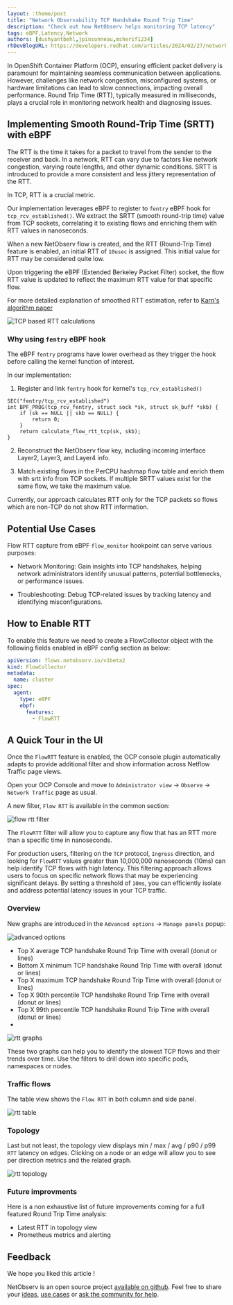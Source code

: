```yaml
---
layout: :theme/post
title: "Network Observability TCP Handshake Round Trip Time"
description: "Check out how NetObserv helps monitoring TCP latency"
tags: eBPF,Latency,Network
authors: [dushyantbehl,jpinsonneau,msherif1234]
rhDevBlogURL: https://developers.redhat.com/articles/2024/02/27/network-observability-using-tcp-handshake-round-trip-time
---
```


In OpenShift Container Platform (OCP), ensuring efficient packet delivery is
paramount for maintaining seamless communication between applications.
However, challenges like network congestion, misconfigured systems,
or hardware limitations can lead to slow connections, impacting overall
performance. Round Trip Time (RTT), typically measured in milliseconds,
plays a crucial role in monitoring network health and diagnosing issues.

## Implementing Smooth Round-Trip Time (SRTT) with eBPF

The RTT is the time it takes for a packet to travel from the sender to the receiver
and back. In a network, RTT can vary due to factors like network congestion,
varying route lengths, and other dynamic conditions.
SRTT is introduced to provide a more consistent and less jittery representation
of the RTT.

In TCP, RTT is a crucial metric.

Our implementation leverages eBPF to register to `fentry` eBPF hook
for `tcp_rcv_established()`.
We extract the SRTT (smooth round-trip time) value from TCP sockets, correlating it
to existing flows and enriching them with RTT values in nanoseconds.

When a new NetObserv flow is created, and the RTT (Round-Trip Time) feature is enabled,
an initial RTT of `10usec` is assigned.
This initial value for RTT may be considered quite low.

Upon triggering the eBPF (Extended Berkeley Packet Filter) socket, the flow RTT
value is updated to reflect the maximum RTT value for that specific flow.

For more detailed explanation of smoothed RTT estimation, refer to [Karn's algorithm paper](http://ccr.sigcomm.org/archive/1995/jan95/ccr-9501-partridge87.pdf)

![TCP based RTT calculations]({page.image('rtt/tcp-rtt-calculations.png')})

### Why using `fentry` eBPF hook

The eBPF `fentry` programs have lower overhead as they trigger
the hook before calling the kernel function of interest.

In our implementation:

1. Register and link `fentry` hook for kernel's `tcp_rcv_established()`

```cgo
SEC("fentry/tcp_rcv_established")
int BPF_PROG(tcp_rcv_fentry, struct sock *sk, struct sk_buff *skb) {
    if (sk == NULL || skb == NULL) {
        return 0;
    }
    return calculate_flow_rtt_tcp(sk, skb);
}
```

2. Reconstruct the NetObserv flow key, including incoming interface Layer2, Layer3, and Layer4 info.

3. Match existing flows in the PerCPU hashmap flow table and enrich them with srtt info from TCP sockets. If
   multiple SRTT values exist for the same flow, we take the maximum value.

Currently, our approach calculates RTT only for the TCP packets so flows which are non-TCP do not show RTT information.

## Potential Use Cases

Flow RTT capture from eBPF `flow_monitor` hookpoint can serve various purposes:

- Network Monitoring: Gain insights into TCP handshakes, helping
  network administrators identify unusual patterns, potential bottlenecks, or
  performance issues.

- Troubleshooting: Debug TCP-related issues by tracking latency and identifying
  misconfigurations.

## How to Enable RTT

To enable this feature we need to create a FlowCollector object with the following
fields enabled in eBPF config section as below:

```yaml
apiVersion: flows.netobserv.io/v1beta2
kind: FlowCollector
metadata:
  name: cluster
spec:
  agent:
    type: eBPF
    ebpf:
      features:
        - FlowRTT
```

## A Quick Tour in the UI

Once the `FlowRTT` feature is enabled, the OCP console plugin automatically adapts
to provide additional filter and show information across Netflow Traffic page views.

Open your OCP Console and move to
`Administrator view` -> `Observe` -> `Network Traffic` page as usual.

A new filter, `Flow RTT` is available in the common section:

![flow rtt filter]({page.image('rtt/flow-rtt-filter.png')})

The `FlowRTT` filter will allow you to capture any flow that has an RTT more than a specific time in nanoseconds.

For production users, filtering on the `TCP` protocol, `Ingress` direction,
and looking for `FlowRTT` values greater than 10,000,000 nanoseconds (10ms)
can help identify TCP flows with high latency.
This filtering approach allows users to focus on specific network flows that may
be experiencing significant delays.
By setting a threshold of `10ms`, you can efficiently isolate and address potential
latency issues in your TCP traffic.

### Overview

New graphs are introduced in the `Advanced options` -> `Manage panels` popup:

![advanced options]({page.image('rtt/advanced-options.png')})

- Top X average TCP handshake Round Trip Time with overall (donut or lines)
- Bottom X minimum TCP handshake Round Trip Time with overall (donut or lines)
- Top X maximum TCP handshake Round Trip Time with overall (donut or lines)
- Top X 90th percentile TCP handshake Round Trip Time with overall (donut or lines)
- Top X 99th percentile TCP handshake Round Trip Time with overall (donut or lines)
- 
![rtt graphs]({page.image('rtt/rtt-graphs.png')})

These two graphs can help you to identify the slowest TCP flows and their trends
over time. Use the filters to drill down into specific pods, namespaces or nodes.

### Traffic flows

The table view shows the `Flow RTT` in both column and side panel.

![rtt table]({page.image('rtt/rtt-table.png')})

### Topology

Last but not least, the topology view displays min / max / avg / p90 / p99 `RTT`
latency on edges.
Clicking on a node or an edge will allow you to see per direction metrics and
the related graph.

![rtt topology]({page.image('rtt/rtt-topology.png')})

### Future improvments

Here is a non exhaustive list of future improvements coming for a full featured
Round Trip Time analysis:

- Latest RTT in topology view
- Prometheus metrics and alerting

## Feedback

We hope you liked this article !

NetObserv is an open source project [available on github](https://github.com/netobserv).
Feel free to share your [ideas](https://github.com/netobserv/discussions/categories/ideas), [use cases](https://github.com/netobserv/discussions/categories/show-and-tell) or [ask the community for help](https://github.com/netobserv/discussions/categories/q-a).
